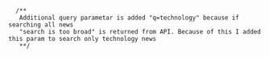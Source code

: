       /**
       Additional query parametar is added "q=technology" because if searching all news
       "search is too broad" is returned from API. Because of this I added this param to search only technology news
       **/
